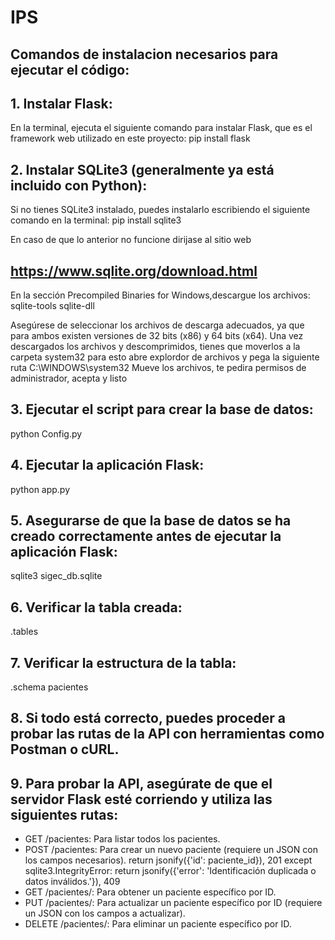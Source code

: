 # IPS

## Comandos de instalacion necesarios para ejecutar el código:

## 1. Instalar Flask:
En la terminal, ejecuta el siguiente comando para instalar Flask, que es el framework web utilizado en este proyecto:
pip install flask

## 2. Instalar SQLite3 (generalmente ya está incluido con Python):
Si no tienes SQLite3 instalado, puedes instalarlo escribiendo el siguiente comando en la terminal:
pip install sqlite3

En caso de que lo anterior no funcione dirijase al sitio web 
## https://www.sqlite.org/download.html 
En la sección Precompiled Binaries for Windows,descargue los archivos:
sqlite-tools
sqlite-dll

Asegúrese de seleccionar los archivos de descarga adecuados, ya que para ambos existen versiones de 32 bits (x86) y 64 bits (x64).
Una vez descargados los archivos y descomprimidos, tienes que moverlos a la carpeta system32 para esto abre explordor de archivos y pega la siguiente ruta C:\WINDOWS\system32
Mueve los archivos, te pedira permisos de administrador, acepta y listo

## 3. Ejecutar el script para crear la base de datos:
python Config.py

## 4. Ejecutar la aplicación Flask:
python app.py

## 5. Asegurarse de que la base de datos se ha creado correctamente antes de ejecutar la aplicación Flask:
sqlite3 sigec_db.sqlite

## 6. Verificar la tabla creada:
.tables

## 7. Verificar la estructura de la tabla:
.schema pacientes

## 8. Si todo está correcto, puedes proceder a probar las rutas de la API con herramientas como Postman o cURL.

## 9. Para probar la API, asegúrate de que el servidor Flask esté corriendo y utiliza las siguientes rutas:
 - GET /pacientes: Para listar todos los pacientes.
 - POST /pacientes: Para crear un nuevo paciente (requiere un JSON con los campos necesarios).
     return jsonify({'id': paciente_id}), 201
     except sqlite3.IntegrityError:
         return jsonify({'error': 'Identificación duplicada o datos inválidos.'}), 409
 - GET /pacientes/<id>: Para obtener un paciente específico por ID.
 - PUT /pacientes/<id>: Para actualizar un paciente específico por ID (requiere un JSON con los campos a actualizar).
 - DELETE /pacientes/<id>: Para eliminar un paciente específico por ID.
